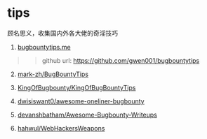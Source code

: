 # tips
顾名思义，收集国内外各大佬的奇淫技巧

1. [bugbountytips.me](http://bugbountytips.me/)
>> github url: https://github.com/gwen001/bugbountytips

2. [mark-zh/BugBountyTips](https://github.com/mark-zh/BugBountyTips)

3. [KingOfBugbounty/KingOfBugBountyTips](https://github.com/KingOfBugbounty/KingOfBugBountyTips)

4. [dwisiswant0/awesome-oneliner-bugbounty](https://github.com/dwisiswant0/awesome-oneliner-bugbounty)

5. [devanshbatham/Awesome-Bugbounty-Writeups](https://github.com/devanshbatham/Awesome-Bugbounty-Writeups)

6. [hahwul/WebHackersWeapons](https://github.com/hahwul/WebHackersWeapons)

